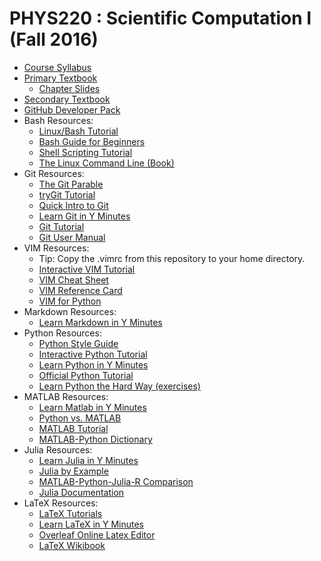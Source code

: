 # PHYS220 : Scientific Computation I (Fall 2016)

* [Course Syllabus](syllabus-phys220-2016f.pdf)
* [Primary Textbook](https://hplgit.github.io/scipro-primer/)
    * [Chapter Slides](http://hplgit.github.io/scipro-primer/slides/index.html)
* [Secondary Textbook](http://hplgit.github.io/prog4comp/doc/pub/._p4c-bootstrap-Python002.html)
* [GitHub Developer Pack](https://education.github.com/pack)
* Bash Resources:
    * [Linux/Bash Tutorial](http://ryanstutorials.net/linuxtutorial)
    * [Bash Guide for Beginners](http://tldp.org/LDP/Bash-Beginners-Guide/html/)
    * [Shell Scripting Tutorial](http://www.shellscript.sh/)
    * [The Linux Command Line (Book)](https://sourceforge.net/projects/linuxcommand/files/TLCL/16.07/)
* Git Resources:
    * [The Git Parable](http://tom.preston-werner.com/2009/05/19/the-git-parable.html)
    * [tryGit Tutorial](https://try.github.io/levels/1/challenges/1)
    * [Quick Intro to Git](http://hplgit.github.io/teamods/bitgit/Langtangen_github.html)
    * [Learn Git in Y Minutes](https://learnxinyminutes.com/docs/git/)
    * [Git Tutorial](http://git-scm.com/docs/gittutorial)
    * [Git User Manual](http://git-scm.com/docs/user-manual.html)
* VIM Resources:
    * Tip: Copy the .vimrc from this repository to your home directory.
    * [Interactive VIM Tutorial](http://openvim.com/)
    * [VIM Cheat Sheet](http://vim.rtorr.com/)
    * [VIM Reference Card](http://tnerual.eriogerg.free.fr/vimqrc.pdf)
    * [VIM for Python](http://www.fullstackpython.com/vim.html)
* Markdown Resources:
    * [Learn Markdown in Y Minutes](https://learnxinyminutes.com/docs/markdown/)
* Python Resources:
    * [Python Style Guide](PythonStyleGuide.md)
    * [Interactive Python Tutorial](http://www.learnpython.org/)
    * [Learn Python in Y Minutes](https://learnxinyminutes.com/docs/python/)
    * [Official Python Tutorial](https://docs.python.org/2/tutorial/)
    * [Learn Python the Hard Way (exercises)](http://learnpythonthehardway.org/book/index.html)
* MATLAB Resources:
    * [Learn Matlab in Y Minutes](https://learnxinyminutes.com/docs/matlab/)
    * [Python vs. MATLAB](http://www.pyzo.org/python_vs_matlab.html)
    * [MATLAB Tutorial](http://www.tutorialspoint.com/matlab/)
    * [MATLAB-Python Dictionary](http://mathesaurus.sourceforge.net/matlab-numpy.html)
* Julia Resources:
    * [Learn Julia in Y Minutes](https://learnxinyminutes.com/docs/julia/)
    * [Julia by Example](http://samuelcolvin.github.io/JuliaByExample)
    * [MATLAB-Python-Julia-R Comparison](http://sebastianraschka.com/Articles/2014_matrix_cheatsheet.html)
    * [Julia Documentation](http://julia.readthedocs.io/en/latest/manual/introduction/)
* LaTeX Resources:
    * [LaTeX Tutorials](https://www.latex-tutorial.com/tutorials/)
    * [Learn LaTeX in Y Minutes](https://learnxinyminutes.com/docs/latex/)
    * [Overleaf Online Latex Editor](http://www.overleaf.com)
    * [LaTeX Wikibook](https://en.wikibooks.org/wiki/LaTeX)
